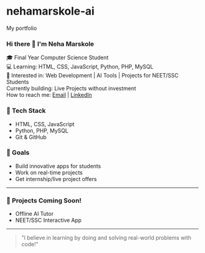 # nehamarskole-ai
My portfolio 
### Hi there 👋 I'm Neha Marskole

🎓 Final Year Computer Science Student  
💻 Learning: HTML, CSS, JavaScript, Python, PHP, MySQL  
🚀 Interested in: Web Development | AI Tools | Projects for NEET/SSC Students  
 Currently building: Live Projects without investment  
 How to reach me: [Email](mailto:betulraju@gmail.com) | [LinkedIn](https://linkedin.com/in/your-profile)

### 🔧 Tech Stack
- HTML, CSS, JavaScript
- Python, PHP, MySQL
- Git & GitHub

### 📌 Goals
- Build innovative apps for students
- Work on real-time projects
- Get internship/live project offers

---

### 🌟 Projects Coming Soon!
- Offline AI Tutor
- NEET/SSC Interactive App

---

> "I believe in learning by doing and solving real-world problems with code!"

